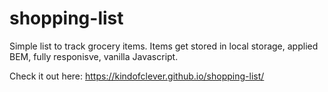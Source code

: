 # shopping-list
Simple list to track grocery items. Items get stored in local storage, applied BEM, fully responisve, vanilla Javascript.

Check it out here: https://kindofclever.github.io/shopping-list/
